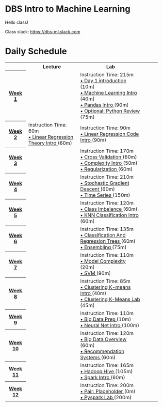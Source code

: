 # DBS Intro to Machine Learning

Hello class!

Class slack: https://dbs-ml.slack.com

# Daily Schedule

<table>
 <tr>
  <th>
  </th>
  <th>
   Lecture
  </th>
  <th>
   Lab
  </th>
 </tr>
 <tr>
  <th>
   <a href="/schedule/week-01">
    Week 1
   </a>
  </th>
  <td>
  </td>
  <td>
   Instruction Time: 215m
   <br/>
   <a href="/curriculum/ml_intro/day_1">
    • Day 1 introduction
   </a>
   (10m)
   <br/>
   <a href="/curriculum/ml_intro/machine-learning-intro">
    • Machine Learning Intro
   </a>
   (40m)
   <br/>
   <a href="/curriculum/ml_intro/pandas-intro">
    • Pandas Intro
   </a>
   (90m)
   <br/>
   <a href="/curriculum/ml_intro/python-review">
    • Optional: Python Review
   </a>
   (75m)
   <br/>
  </td>
  <td>
  </td>
  <td>
  </td>
  <td>
  </td>
 </tr>
 <tr>
  <th>
   <a href="/schedule/week-02">
    Week 2
   </a>
  </th>
  <td>
   Instruction Time: 60m
   <br/>
   <a href="/curriculum/ml_intro/linear-regression-theory-intro">
    • Linear Regression Theory Intro
   </a>
   (60m)
   <br/>
  </td>
  <td>
   Instruction Time: 90m
   <br/>
   <a href="/curriculum/ml_intro/linear-regression-code-intro">
    • Linear Regression Code Intro
   </a>
   (90m)
   <br/>
  </td>
  <td>
  </td>
  <td>
  </td>
  <td>
  </td>
 </tr>
 <tr>
  <th>
   <a href="/schedule/week-03">
    Week 3
   </a>
  </th>
  <td>
  </td>
  <td>
   Instruction Time: 170m
   <br/>
   <a href="/curriculum/ml_intro/cross-validation">
    • Cross Validation
   </a>
   (60m)
   <br/>
   <a href="/curriculum/ml_intro/complexity">
    • Complexity Intro
   </a>
   (50m)
   <br/>
   <a href="/curriculum/ml_intro/regularization">
    • Regularization
   </a>
   (60m)
   <br/>
  </td>
  <td>
  </td>
  <td>
  </td>
  <td>
  </td>
 </tr>
 <tr>
  <th>
   <a href="/schedule/week-04">
    Week 4
   </a>
  </th>
  <td>
  </td>
  <td>
   Instruction Time: 210m
   <br/>
   <a href="/curriculum/ml_intro/stochastic-gradient-descent">
    • Stochastic Gradient Descent
   </a>
   (60m)
   <br/>
   <a href="/curriculum/ml_intro/time-series">
    • Time Series
   </a>
   (150m)
   <br/>
  </td>
  <td>
  </td>
  <td>
  </td>
  <td>
  </td>
 </tr>
 <tr>
  <th>
   <a href="/schedule/week-05">
    Week 5
   </a>
  </th>
  <td>
  </td>
  <td>
   Instruction Time: 120m
   <br/>
   <a href="/curriculum/ml_intro/class-imbalance">
    • Class Imbalance
   </a>
   (60m)
   <br/>
   <a href="/curriculum/ml_intro/knn-classification-intro">
    • KNN Classification Intro
   </a>
   (60m)
   <br/>
  </td>
  <td>
  </td>
  <td>
  </td>
  <td>
  </td>
 </tr>
 <tr>
  <th>
   <a href="/schedule/week-06">
    Week 6
   </a>
  </th>
  <td>
  </td>
  <td>
   Instruction Time: 135m
   <br/>
   <a href="/curriculum/ml_intro/classification-and-regression-trees">
    • Classification And Regression Trees
   </a>
   (60m)
   <br/>
   <a href="/curriculum/ml_intro/ensembling">
    • Ensembling
   </a>
   (75m)
   <br/>
  </td>
  <td>
  </td>
  <td>
  </td>
  <td>
  </td>
 </tr>
 <tr>
  <th>
   <a href="/schedule/week-07">
    Week 7
   </a>
  </th>
  <td>
  </td>
  <td>
   Instruction Time: 110m
   <br/>
   <a href="/curriculum/ml_intro/model-complexity">
    • Model Complexity
   </a>
   (20m)
   <br/>
   <a href="/curriculum/ml_intro/svm">
    • SVM
   </a>
   (90m)
   <br/>
  </td>
  <td>
  </td>
  <td>
  </td>
  <td>
  </td>
 </tr>
 <tr>
  <th>
   <a href="/schedule/week-08">
    Week 8
   </a>
  </th>
  <td>
  </td>
  <td>
   Instruction Time: 85m
   <br/>
   <a href="/curriculum/ml_intro/clustering-kmeans-intro">
    • Clustering K-means Intro
   </a>
   (40m)
   <br/>
   <a href="/curriculum/ml_intro/clustering-kmeans-lab">
    • Clustering K-Means Lab
   </a>
   (45m)
   <br/>
  </td>
  <td>
  </td>
  <td>
  </td>
  <td>
  </td>
 </tr>
 <tr>
  <th>
   <a href="/schedule/week-09">
    Week 9
   </a>
  </th>
  <td>
  </td>
  <td>
   Instruction Time: 110m
   <br/>
   <a href="/curriculum/ml_intro/big-data-prep">
    • Big Data Prep
   </a>
   (10m)
   <br/>
   <a href="/curriculum/ml_intro/neural-net-intro">
    • Neural Net Intro
   </a>
   (100m)
   <br/>
  </td>
  <td>
  </td>
  <td>
  </td>
  <td>
  </td>
 </tr>
 <tr>
  <th>
   <a href="/schedule/week-10">
    Week 10
   </a>
  </th>
  <td>
  </td>
  <td>
   Instruction Time: 120m
   <br/>
   <a href="/curriculum/ml_intro/big-data-overview">
    • Big Data Overview
   </a>
   (60m)
   <br/>
   <a href="/curriculum/ml_intro/recommendation-systems">
    • Recommendation Systems
   </a>
   (60m)
   <br/>
  </td>
  <td>
  </td>
  <td>
  </td>
  <td>
  </td>
 </tr>
 <tr>
  <th>
   <a href="/schedule/week-11">
    Week 11
   </a>
  </th>
  <td>
  </td>
  <td>
   Instruction Time: 165m
   <br/>
   <a href="/curriculum/ml_intro/hadoop-hive">
    • Hadoop Hive
   </a>
   (105m)
   <br/>
   <a href="/curriculum/ml_intro/spark-intro">
    • Spark Intro
   </a>
   (60m)
   <br/>
  </td>
  <td>
  </td>
  <td>
  </td>
  <td>
  </td>
 </tr>
 <tr>
  <th>
   <a href="/schedule/week-12">
    Week 12
   </a>
  </th>
  <td>
  </td>
  <td>
   Instruction Time: 200m
   <br/>
   <a href="/pairs/knn">
    • Pair: Placeholder
   </a>
   (0m)
   <br/>
   <a href="/curriculum/ml_intro/pyspark-lab">
    • Pyspark Lab
   </a>
   (200m)
   <br/>
  </td>
  <td>
  </td>
  <td>
  </td>
  <td>
  </td>
 </tr>
</table>



